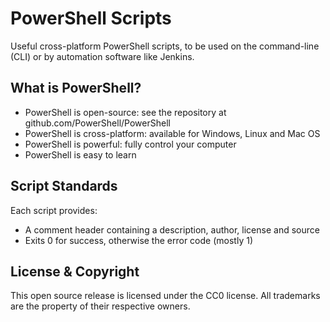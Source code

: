 PowerShell Scripts
==================

Useful cross-platform PowerShell scripts, to be used on the command-line (CLI) or by automation software like Jenkins.

What is PowerShell?
-------------------
* PowerShell is open-source: see the repository at github.com/PowerShell/PowerShell 
* PowerShell is cross-platform: available for Windows, Linux and Mac OS
* PowerShell is powerful: fully control your computer
* PowerShell is easy to learn


Script Standards
----------------
Each script provides:
* A comment header containing a description, author, license and source
* Exits 0 for success, otherwise the error code (mostly 1)

License & Copyright
-------------------
This open source release is licensed under the CC0 license. All trademarks are the property of their respective owners.
